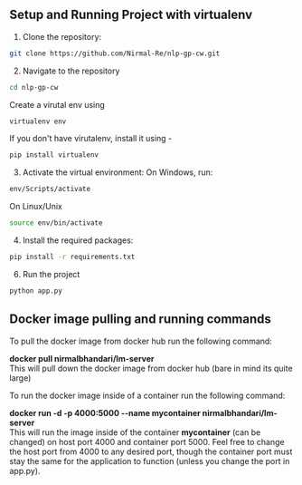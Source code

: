 ## Setup and Running Project with virtualenv

1. Clone the repository:

```bash
git clone https://github.com/Nirmal-Re/nlp-gp-cw.git
```

2. Navigate to the repository

```bash
cd nlp-gp-cw
```

Create a virutal env using

```bash
virtualenv env
```

If you don't have virutalenv, install it using -

```bash
pip install virtualenv
```

3. Activate the virtual environment: On Windows, run:

```bash
env/Scripts/activate
```

On Linux/Unix

```bash
source env/bin/activate
```

4. Install the required packages:

```bash
pip install -r requirements.txt
```

6. Run the project

```bash
python app.py
```

## Docker image pulling and running commands

To pull the docker image from docker hub run the following command:

**docker pull nirmalbhandari/lm-server** \
This will pull down the docker image from docker hub (bare in mind its quite large)

To run the docker image inside of a container run the following command:

**docker run -d -p 4000:5000 --name mycontainer nirmalbhandari/lm-server** \
This will run the image inside of the container **mycontainer** (can be changed) on host port 4000 and container port 5000. Feel free to change the host port from 4000 to any desired port, though the container port must stay the same for the application to function (unless you change the port in app.py).
